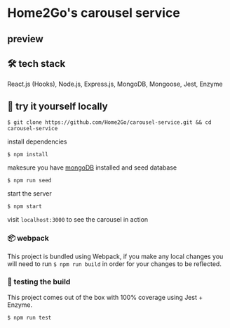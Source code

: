 # Home2Go's carousel service

## preview

## 🛠 tech stack
React.js (Hooks), Node.js, Express.js, MongoDB, Mongoose, Jest, Enzyme

## 📍 try it yourself locally

```
$ git clone https://github.com/Home2Go/carousel-service.git && cd carousel-service
```
install dependencies

```
$ npm install
```

makesure you have [mongoDB](https://docs.mongodb.com/manual/administration/install-community/) installed and seed database

```
$ npm run seed
```
start the server
```
$ npm start
```
visit `localhost:3000` to see the carousel in action

### 📦 webpack
This project is bundled using Webpack, if you make any local changes you will need to run `$ npm run build` in order for your changes to be reflected.

### 🧪 testing the build
This project comes out of the box with 100% coverage using Jest + Enzyme.
```
$ npm run test
```